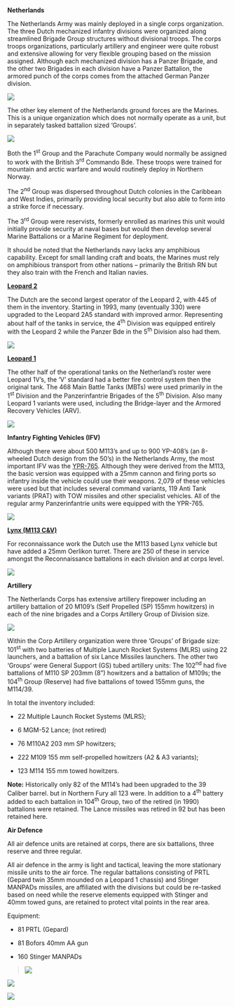 **Netherlands**

The Netherlands Army was mainly deployed in a single corps organization.
The three Dutch mechanized infantry divisions were organized along
streamlined Brigade Group structures without divisional troops. The
corps troops organizations, particularly artillery and engineer were
quite robust and extensive allowing for very flexible grouping based on
the mission assigned. Although each mechanized division has a Panzer
Brigade, and the other two Brigades in each division have a Panzer
Battalion, the armored punch of the corps comes from the attached German
Panzer division.

![](/assets/images/nato/nl/army/image1.png)

The other key element of the Netherlands ground forces are the Marines.
This is a unique organization which does not normally operate as a unit,
but in separately tasked battalion sized ‘Groups’.

![](/assets/images/nato/nl/army/image2.png)

Both the 1<sup>st</sup> Group and the Parachute Company would normally
be assigned to work with the British 3<sup>rd</sup> Commando Bde. These
troops were trained for mountain and arctic warfare and would routinely
deploy in Northern Norway.

The 2<sup>nd</sup> Group was dispersed throughout Dutch colonies in the
Caribbean and West Indies, primarily providing local security but also
able to form into a strike force if necessary.

The 3<sup>rd</sup> Group were reservists, formerly enrolled as marines
this unit would initially provide security at naval bases but would then
develop several Marine Battalions or a Marine Regiment for deployment.

It should be noted that the Netherlands navy lacks any amphibious
capability. Except for small landing craft and boats, the Marines must
rely on amphibious transport from other nations – primarily the British
RN but they also train with the French and Italian
navies.

[**Leopard 2**](http://www.tanks-encyclopedia.com/coldwar/West_Germany/Leopard-2.php)

The Dutch are the second largest operator of the Leopard 2, with 445 of
them in the inventory. Starting in 1993, many (eventually 330) were
upgraded to the Leopard 2A5 standard with improved armor. Representing
about half of the tanks in service, the 4<sup>th</sup> Division was
equipped entirely with the Leopard 2 while the Panzer Bde in the
5<sup>th</sup> Division also had
them.

![](/assets/images/nato/nl/army/image3.jpg)

[**Leopard 1**](http://www.tanks-encyclopedia.com/coldwar/West_Germany/Leopard-I.php)

The other half of the operational tanks on the Netherland’s roster were
Leopard 1V’s, the ‘V’ standard had a better fire control system then the
original tank. The 468 Main Battle Tanks (MBTs) were used primarily in
the 1<sup>st</sup> Division and the Panzerinfantrie Brigades of the
5<sup>th</sup> Division. Also many Leopard 1 variants were used,
including the Bridge-layer and the Armored Recovery Vehicles (ARV).

![](/assets/images/nato/nl/army/image4.jpeg)

**Infantry Fighting Vehicles (IFV)**

Although there were about 500 M113’s and up to 900 YP-408’s (an
8-wheeled Dutch design from the 50’s) in the Netherlands Army, the most
important IFV was the
[YPR-765](http://www.tanks-encyclopedia.com/coldwar/Netherlands/YPR-765.php).
Although they were derived from the M113, the basic version was equipped
with a 25mm cannon and firing ports so infantry inside the vehicle could
use their weapons. 2,079 of these vehicles were used but that includes
several command variants, 119 Anti Tank variants (PRAT) with TOW
missiles and other specialist vehicles. All of the regular army
Panzerinfantrie units were equipped with the YPR-765.

![](/assets/images/nato/nl/army/image5.jpg)

[**Lynx (M113
C\&V)**](http://www.tanks-encyclopedia.com/coldwar/canada/M113_LYNX.php)

For reconnaissance work the Dutch use the M113 based Lynx vehicle but
have added a 25mm Oerlikon turret. There are 250 of these in service
amongst the Reconnaissance battalions in each division and at corps
level.

![](/assets/images/nato/nl/army/image6.png)

**Artillery**

The Netherlands Corps has extensive artillery firepower including an
artillery battalion of 20 M109’s (Self Propelled (SP) 155mm howitzers)
in each of the nine brigades and a Corps Artillery Group of Division
size.

![](/assets/images/nato/nl/army/image7.jpg)

Within the Corp Artillery organization were three ‘Groups’ of Brigade
size: 101<sup>st</sup> with two batteries of Multiple Launch Rocket
Systems (MLRS) using 22 launchers, and a battalion of six Lance Missiles
launchers. The other two ‘Groups’ were General Support (GS) tubed
artillery units: The 102<sup>nd</sup> had five battalions of M110 SP
203mm (8”) howitzers and a battalion of M109s; the 104<sup>th</sup>
Group (Reserve) had five battalions of towed 155mm guns, the M114/39.

In total the inventory included:

  - 22 Multiple Launch Rocket Systems (MLRS);

  - 6 MGM-52 Lance; (not retired)

  - 76 M110A2 203 mm SP howitzers;

  - 222 M109 155 mm self-propelled howitzers (A2 & A3 variants);

  - 123 M114 155 mm towed howitzers.

**Note:** Historically only 82 of the M114’s had been upgraded to the 39
Caliber barrel. but in Northern Fury all 123 were. In addition to a
4<sup>th</sup> battery added to each battalion in 104<sup>th</sup>
Group, two of the retired (in 1990) battalions were retained. The Lance
missiles was retired in 92 but has been retained here.

**Air Defence**

All air defence units are retained at corps, there are six battalions,
three reserve and three regular.

All air defence in the army is light and tactical, leaving the more
stationary missile units to the air force. The regular battalions
consisting of PRTL (Gepard twin 35mm mounded on a Leopard 1 chassis) and
Stinger MANPADs missiles, are affiliated with the divisions but could be
re-tasked based on need while the reserve elements equipped with Stinger
and 40mm towed guns, are retained to protect vital points in the rear
area.

Equipment:

  - 81 PRTL (Gepard)

  - 81 Bofors 40mm AA gun

  - 160 Stinger MANPADs

> ![](/assets/images/nato/nl/army/image8.jpg)

![](/assets/images/nato/nl/army/image9.jpeg)

![](/assets/images/nato/nl/army/image10.jpg)
